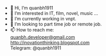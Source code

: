 - 👋 Hi, I’m quanbh1911
- 👀 I’m interested in IT, film, novel, music ...
- 🌱 I’m currently working in vnpt.
- 💞️ I’m looking to part time job or remote job.
- 📫 How to reach me: 
<br/> quanbh.developer@gmail.com
<br/> http://inovationthinking.blogspot.com
<br/> Telegram: @quanbh1911
<!---
quanbh1911/quanbh1911 is a ✨ special ✨ repository because its `README.md` (this file) appears on your GitHub profile.
You can click the Preview link to take a look at your changes.
--->
